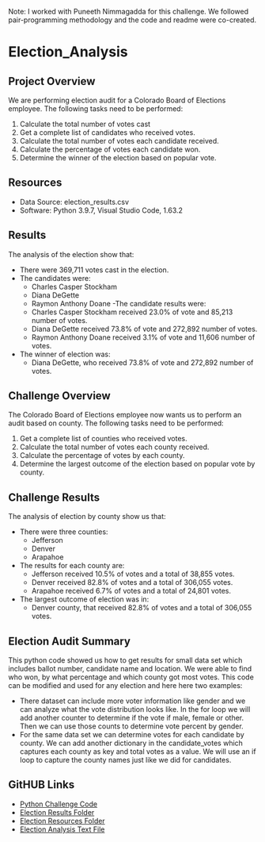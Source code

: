 Note: I worked with Puneeth Nimmagadda for this challenge. We followed pair-programming methodology and the code and readme were co-created.

# **Election_Analysis**

## Project Overview

We are performing election audit for a Colorado Board of Elections employee. The following tasks need to be performed:

1. Calculate the total number of votes cast
2. Get a complete list of candidates who received votes.
3. Calculate the total number of votes each candidate received.
4. Calculate the percentage of votes each candidate won.
5. Determine the winner of the election based on popular vote.

## Resources 
- Data Source: election_results.csv 
- Software: Python 3.9.7, Visual Studio Code, 1.63.2

## Results 
The analysis of the election show that: 
- There were 369,711 votes cast in the election.
- The candidates were:
    - Charles Casper Stockham
    - Diana DeGette
    - Raymon Anthony Doane
-The candidate results were:
    - Charles Casper Stockham received 23.0% of vote and 85,213 number of votes.
    - Diana DeGette received 73.8% of vote and 272,892 number of votes.
    - Raymon Anthony Doane received 3.1% of vote and 11,606 number of votes.
- The winner of election was:
    - Diana DeGette, who received 73.8% of vote and 272,892 number of votes.

## Challenge Overview

The Colorado Board of Elections employee now wants us to perform an audit based on county. The following tasks need to be performed:

1. Get a complete list of counties who received votes.
2. Calculate the total number of votes each county received.
3. Calculate the percentage of votes by each county.
4. Determine the largest outcome of the election based on popular vote by county.

## Challenge Results

The analysis of election by county show us that:
- There were three counties:
    - Jefferson
    - Denver
    - Arapahoe
- The results for each county are:
    - Jefferson received 10.5% of votes and a total of 38,855 votes.
    - Denver received 82.8% of votes and a total of 306,055 votes.
    - Arapahoe received 6.7% of votes and a total of 24,801 votes.
- The largest outcome of election was in:
    - Denver county, that received 82.8% of votes and a total of 306,055 votes.

## Election Audit Summary
This python code showed us how to get results for small data set which includes ballot number, candidate name and location. We were able to find who won, by what percentage and which county got most votes. This code can be modified and used for any election and here here two examples:
- There dataset can include more voter information like gender and we can analyze what the vote distribution looks like. In the for loop we will add another counter to determine if the vote if male, female or other. Then we can use those counts to determine vote percent by gender. 
- For the same data set we can determine votes for each candidate by county. We can add another dictionary in the candidate_votes which captures each county as key and total votes as a value. We will use an if loop to capture the county names just like we did for candidates.

## GitHUB Links
- [Python Challenge Code](PyPoll_Challenge.py)    
- [Election Results Folder](analysis)    
- [Election Resources Folder](resources)    
- [Election Analysis Text File](analysis/election_analysis.txt)    